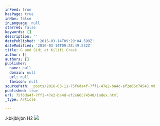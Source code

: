 ```yaml
---
inFeed: true
hasPage: true
inNav: false
inLanguage: null
starred: false
keywords: []
description: ''
datePublished: '2016-03-14T09:29:04.599Z'
dateModified: '2016-03-14T09:28:49.532Z'
title: G and Sidi at Kilifi Creek
author: []
authors: []
publisher:
  name: null
  domain: null
  url: null
  favicon: null
sourcePath: _posts/2016-03-11-75f6da4f-7ff1-47e2-ba4d-ef2e66c74540.md
published: true
url: 75f6da4f-7ff1-47e2-ba4d-ef2e66c74540/index.html
_type: Article

---
```

.kbkjbkjbn H2
![](https://s3-us-west-2.amazonaws.com/the-grid-img/p/83d78eaa084754bbd10663ab0b65484f2c6ba09e.jpg)